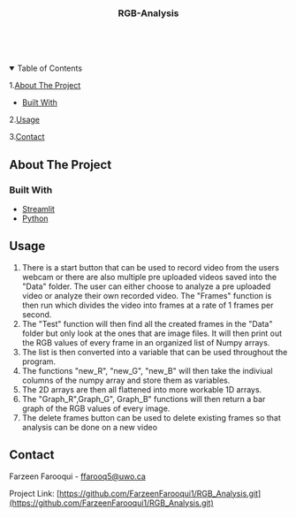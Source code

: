 <!-- PROJECT LOGO -->


  <h3 align="center">RGB-Analysis</h3>

  <p align="center">
    <br />
    <br />
    <br />
  
  </p>
</p>



<!-- TABLE OF CONTENTS -->
<details open="open">
  <summary>Table of Contents</summary>
  
1.<a href="#about-the-project">About The Project</a>
   <ul>
     <li><a href="#built-with">Built With</a></li>
   </ul>
   
2.<a href="#usage">Usage</a>
    
3.<a href="#contact">Contact</a>
    </li>
  </ol>
</details>



<!-- ABOUT THE PROJECT -->
## About The Project


### Built With

* [Streamlit](https://streamlit.io)
* [Python](https://www.python.org/downloads/)





<!-- USAGE EXAMPLES -->
## Usage

1. There is a start button that can be used to record video from the users webcam or there are also multiple pre uploaded videos saved into the "Data" folder. The user can either choose to analyze a pre uploaded video or analyze their own recorded video. The "Frames" function is then run which divides the video into frames at a rate of 1 frames per second.
2. The "Test" function will then find all the created frames in the "Data" folder but only look at the ones that are image files. It will then print out the RGB values of every frame in an organized list of Numpy arrays.
3. The list is then converted into a variable that can be used throughout the program. 
4. The functions "new_R", "new_G", "new_B" will then take the indiviual columns of the numpy array and store them as variables.
5. The 2D arrays are then all flattened into more workable 1D arrays.
6. The "Graph_R",Graph_G", Graph_B" functions will then return a bar graph of the RGB values of every image. 
7. The delete frames button can be used to delete existing frames so that analysis can be done on a new video




<!-- CONTACT -->
## Contact

Farzeen Farooqui - ffarooq5@uwo.ca

Project Link: [https://github.com/FarzeenFarooqui1/RGB_Analysis.git](https://github.com/FarzeenFarooqui1/RGB_Analysis.git)





